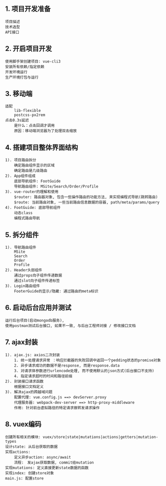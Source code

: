 ## 1. 项目开发准备
    项目描述
    技术选型
    API接口

## 2. 开启项目开发
    使用脚手架创建项目: vue-cli3
    安装所有依赖/指定依赖
    开发环境运行
    生产环境打包与运行

## 3. 移动端
    适配
        lib-flexible
        postcss-px2rem
    点击0.3s延迟
        是什么：点击回调才调用
        原因：移动端浏览器为了处理双击缩放

## 4. 搭建项目整体界面结构
    1). 项目路由拆分
        确定路由组件显示的区域
        确定路由是几级路由
    2). App组件组成
        底部导航组件: FootGuide
        导航路由组件: MSite/Search/Order/Profile
    3). vue-router的理解和使用
        $router: 路由器对象, 包含一些操作路由的功能方法, 来实现编程式导航(跳转路由)
        $route: 当前路由对象, 一些当前路由信息数据的容器, path/meta/params/query
    4). FootGuide: 底部导航组件
        动态class
        编程式路由导航

## 5. 拆分组件
    1). 导航路由组件
        MSite
        Search
        Order
        Profile
    2). Header头部组件
        通过props向子组件传递数据
        通过slot向子组件传递标签
    3). Login路由组件
        FooterGuide的显示/隐藏: 通过路由的meta标识

## 6. 启动后台应用并测试
    运行后台项目(启动mongodb服务),
    使用postman测试后台接口, 如果不一致, 与后台工程师对接 / 修改接口文档

## 7. ajax封装
    1). ajax.js: axios二次封装
        1. 统一处理请求异常 ：响应拦截器的失败回调中返回一个pedding状态的promise对象
        2. 异步请求成功的数据不是response, 而是response.data
        3. 对请求体参数进行urlencode处理, 而不使用默认的json方式(后台接口不支持)
        4. 指定请求超时的时间和路径前缀
    2). 封装接口请求函数
        根据接口文档定义
    3). 解决ajax的跨越域问题
        配置代理: vue.config.js ==> devServer.proxy
        代理服务器: webpack-dev-server ==> http-proxy-middleware
        作用: 针对前台虚拟路径的特定请求做转发请求操作

## 8. vuex编码
    创建所有相关的模块: vuex/store|state|mutations|actions|getters|mutation-types
    设计state: 从后台获取的数据
    实现actions: 
        定义异步action: async/await
        流程:　发ajax获取数据, commit给mutation
    实现mutations: 定义直接更新state数据的函数
    实现index: 创建store对象
    main.js: 配置store